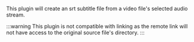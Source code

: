 
This plugin will create an srt subtitle file from a video file's selected audio stream.  

:::warning
This plugin is not compatible with linking as the remote link will not have access to the original source file's directory.
:::
